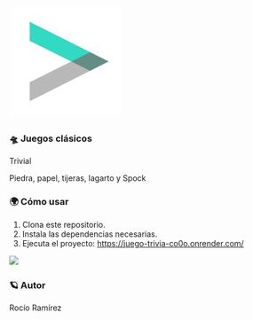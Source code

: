 ![](https://raw.githubusercontent.com/Roxy-5/Evaluacion1-Adalab/main/image.jpg)
### 🛸 Juegos clásicos

Trivial

Piedra, papel, tijeras, lagarto y Spock

### 🌍 Cómo usar

1. Clona este repositorio.
2. Instala las dependencias necesarias.
3. Ejecuta el proyecto: https://juego-trivia-co0o.onrender.com/
   
![](https://raw.githubusercontent.com/Roxy-5/Juegos_clasicos/main/Trivial.jpg)

### 🪐 Autor

Rocío Ramírez


